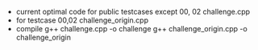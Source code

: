 - current optimal code for public testcases except 00, 02
challenge.cpp
- for testcase 00,02
challenge_origin.cpp
- compile
g++ challenge.cpp -o challenge
g++ challenge_origin.cpp -o challenge_origin
